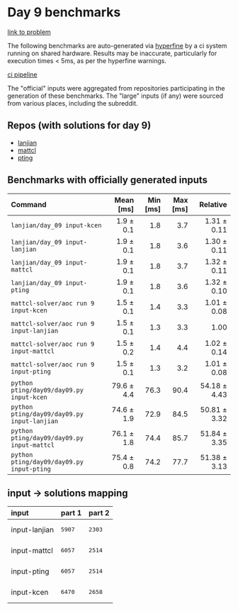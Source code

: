 # Day 9 benchmarks

[link to problem](http://adventofcode.com/2022/day/9)

The following benchmarks are auto-generated via [hyperfine](https://github.com/sharkdp/hyperfine) by a ci system running on shared hardware. Results may be inaccurate, particularly for execution times < 5ms, as per the hyperfine warnings.

[ci pipeline](http://ci.papercode.net:8080/teams/aoc2022/pipelines/aoc-compare-2022)

The "official" inputs were aggregated from repositories participating in the generation of these benchmarks. The "large" inputs (if any) were sourced from various places, including the subreddit.

## Repos (with solutions for day 9)


- [lanjian](https://github.com/LanJian/aoc-2022)
- [mattcl](https://github.com/mattcl/aoc2022)
- [pting](https://github.com/pting/aoc2022)

## Benchmarks with officially generated inputs
| Command | Mean [ms] | Min [ms] | Max [ms] | Relative |
|:---|---:|---:|---:|---:|
| `lanjian/day_09 input-kcen` | 1.9 ± 0.1 | 1.8 | 3.7 | 1.31 ± 0.11 |
| `lanjian/day_09 input-lanjian` | 1.9 ± 0.1 | 1.8 | 3.6 | 1.30 ± 0.11 |
| `lanjian/day_09 input-mattcl` | 1.9 ± 0.1 | 1.8 | 3.7 | 1.32 ± 0.11 |
| `lanjian/day_09 input-pting` | 1.9 ± 0.1 | 1.8 | 3.6 | 1.32 ± 0.10 |
| `mattcl-solver/aoc run 9 input-kcen` | 1.5 ± 0.1 | 1.4 | 3.3 | 1.01 ± 0.08 |
| `mattcl-solver/aoc run 9 input-lanjian` | 1.5 ± 0.1 | 1.3 | 3.3 | 1.00 |
| `mattcl-solver/aoc run 9 input-mattcl` | 1.5 ± 0.2 | 1.4 | 4.4 | 1.02 ± 0.14 |
| `mattcl-solver/aoc run 9 input-pting` | 1.5 ± 0.1 | 1.3 | 3.2 | 1.01 ± 0.08 |
| `python pting/day09/day09.py input-kcen` | 79.6 ± 4.4 | 76.3 | 90.4 | 54.18 ± 4.43 |
| `python pting/day09/day09.py input-lanjian` | 74.6 ± 1.9 | 72.9 | 84.5 | 50.81 ± 3.32 |
| `python pting/day09/day09.py input-mattcl` | 76.1 ± 1.8 | 74.4 | 85.7 | 51.84 ± 3.35 |
| `python pting/day09/day09.py input-pting` | 75.4 ± 0.8 | 74.2 | 77.7 | 51.38 ± 3.13 |

## input -> solutions mapping
|input|part 1|part 2|
|:---|:---|:---|
|input-lanjian|<pre>5907</pre>|<pre>2303</pre>|
|input-mattcl|<pre>6057</pre>|<pre>2514</pre>|
|input-pting|<pre>6057</pre>|<pre>2514</pre>|
|input-kcen|<pre>6470</pre>|<pre>2658</pre>|
